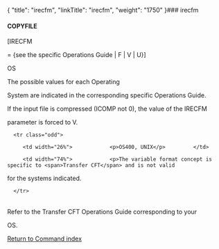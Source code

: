{
    "title": "irecfm",
    "linkTitle": "irecfm",
    "weight": "1750"
}### <span id="irecfm"></span>irecfm

#### COPYFILE

\[IRECFM
= {see the specific Operations Guide | F | V | U}\]    

OS

The possible values for each Operating
System are indicated in the corresponding specific Operations Guide.

If the input file is compressed (ICOMP not 0), the value of the IRECFM
parameter is forced to V.

<table data-cellspacing="0">
   <tbody>
      <tr class="odd">
         <td width="26%">            <p>OS400, UNIX</p>         </td>
         <td width="74%">            <p>The variable format concept is specific to <span>Transfer CFT</span> and is not valid
for the systems indicated.</p>         </td>
      </tr>
   </tbody>
</table>

Refer to the Transfer CFT Operations Guide corresponding to your
OS.

[Return to Command index](../)
